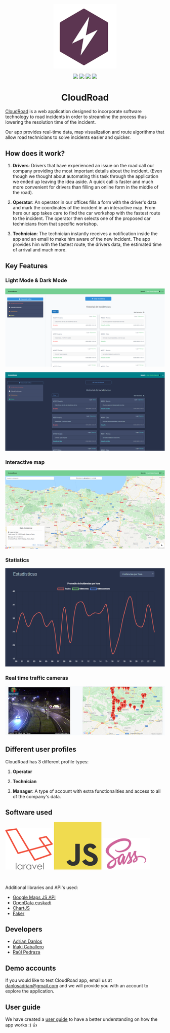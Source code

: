 <p align="center"><img src="https://raw.githubusercontent.com/AdrianDanlos/CloudRoad/master/public/images/onTheThunderWhite.png" width="200"></p>

<p align="center">
    <img src="https://img.shields.io/badge/Laravel-orange">
    <img src="https://img.shields.io/badge/JavaScript-f7df1e">
    <img src="https://img.shields.io/badge/-SASS-%23CF6499">
    <img src="https://img.shields.io/badge/License-MIT-green">
</p>

<h1 align="center">CloudRoad</h1>
<p>
<a href="http://onthethunder.herokuapp.com/">CloudRoad</a> is a web application designed to incorporate software technology to road incidents in order to streamline the process thus lowering the resolution time of the incident.
    
Our app provides real-time data, map visualization and route algorithms that allow road technicians to solve incidents easier and quicker.
</p>

## How does it work?
  
1. **Drivers**: Drivers that have experienced an issue on the road call our company providing the most important details about the incident. (Even though we thought about automating this task through the application we ended up leaving the idea aside. A quick call is faster and much more convenient for drivers than filling an online form in the middle of the road).
    
2. **Operator**: An operator in our offices fills a form with the driver's data and mark the coordinates of the incident in an interactive map. From here our app takes care to find the car workshop with the fastest route to the incident. The operator then selects one of the proposed car technicians from that specific workshop.

3. **Technician**: The technician instantly receives a notification inside the app and an email to make him aware of the new incident. The app provides him with the fastest route, the drivers data, the estimated time of arrival and much more.

## Key Features 
<h3>Light Mode & Dark Mode</h3>
<p><img src="https://raw.githubusercontent.com/AdrianDanlos/CloudRoad/master/public/images/incidencias-dia-captura.png"></p>
<img src="https://raw.githubusercontent.com/AdrianDanlos/CloudRoad/master/public/images/incidencias-noche-captura.png">
<h3>Interactive map</h3>
<img src="https://raw.githubusercontent.com/AdrianDanlos/CloudRoad/master/public/images/mapa-captura.png">
<h3>Statistics</h3>
<img src="https://raw.githubusercontent.com/AdrianDanlos/CloudRoad/master/public/images/estadisticas-captura.png">
<h3>Real time traffic cameras</h3>
<img src="https://raw.githubusercontent.com/AdrianDanlos/CloudRoad/master/public/images/camaras-captura.png">



## Different user profiles
CloudRoad has 3 different profile types:

1. **Operator** 
    
2. **Technician**

3. **Manager**: A type of account with extra functionalities and access to all of the company's data.


## Software used

<p>
<img src="https://raw.githubusercontent.com/AdrianDanlos/CloudRoad/master/public/images/laravel-logo.png" width="150">
<img src="https://raw.githubusercontent.com/AdrianDanlos/CloudRoad/master/public/images/js-logo.png" width="150">
<img src="https://raw.githubusercontent.com/AdrianDanlos/CloudRoad/master/public/images/sass-logo.jpg" width="150">
</p>

<br>

Additional libraries and API's used:
- <a href="https://developers.google.com/maps/documentation/javascript/tutorial">Google Maps JS API</a>
- <a href="https://opendata.euskadi.eus/inicio/">OpenData euskadi</a>
- <a href="https://www.chartjs.org/">ChartJS</a>
- <a href="https://github.com/fzaninotto/Faker">Faker</a>


## Developers
- <a href="https://github.com/AdrianDanlos">Adrian Danlos</a>
- <a href="https://github.com/inakicl">Iñaki Caballero</a>
- <a href="https://github.com/RaulPedraza">Raúl Pedraza</a>

## Demo accounts
If you would like to test CloudRoad app, email us at <a href="mailto:danlosadrian@gmail.com/">danlosadrian@gmail.com</a> and we will provide you with an account to explore the application.

## User guide
We have created a [user guide](https://github.com/OnTheThunder/CloudRoad/blob/master/01.-documentacion/Manual_OnTheThunder.pdf) to have a better understanding on how the app works :) :+1:
